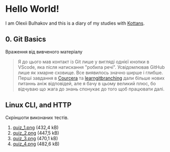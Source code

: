 # Hello World!

I am Olexii Bulhakov and this is a diary of my studies with [Kottans](https://kottans.org/).

## 0. Git Basics

Враження від вивченого матеріалу  

> Я до цього мав контакт із Git лише у вигляді однієї кнопки в VScode, яка після натискання "робила речі". Усвідомлював GitHub лише як хмарне сховище. Все виявилось значно ширше і глибше. Перші завдання в [Courcera](https://www.coursera.org/learn/introduction-git-github) та [learngitbranching](https://learngitbranching.js.org/) дали більше нових питаннь аніж відповідей, але я бачу в цьому великий плюс, бо відчуваю що жага до знань спонукає до того щоб працювати далі.  

## Linux CLI, and HTTP  

Скріншоти виконаних тестів.  

1. [quiz_1.png](./task_linux_cli/quiz_1.png) (432,4 kB)
2. [quiz_2.png](./task_linux_cli/quiz_2.png) (447,5 kB)
3. [quiz_3.png](./task_linux_cli/quiz_3.png) (470,1 kB)
4. [quiz_4.png](./task_linux_cli/quiz_4.png) (482,6 kB)
